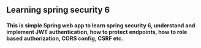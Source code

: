 ## Learning spring security 6
#### This is simple Spring web app to learn spring security 6, understand and implement JWT authentication, how to protect endpoints, how to role based authorization, CORS config, CSRF etc.
